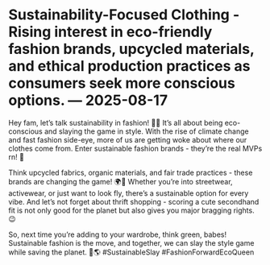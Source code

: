 # Sustainability-Focused Clothing - Rising interest in eco-friendly fashion brands, upcycled materials, and ethical production practices as consumers seek more conscious options. — 2025-08-17

Hey fam, let’s talk sustainability in fashion! 🌿✨ It’s all about being eco-conscious and slaying the game in style. With the rise of climate change and fast fashion side-eye, more of us are getting woke about where our clothes come from. Enter sustainable fashion brands - they’re the real MVPs rn! 🙌

Think upcycled fabrics, organic materials, and fair trade practices - these brands are changing the game! 🌍💫 Whether you’re into streetwear, activewear, or just want to look fly, there’s a sustainable option for every vibe. And let’s not forget about thrift shopping - scoring a cute secondhand fit is not only good for the planet but also gives you major bragging rights. 😉

So, next time you’re adding to your wardrobe, think green, babes! Sustainable fashion is the move, and together, we can slay the style game while saving the planet. 💚🌎 #SustainableSlay #FashionForwardEcoQueen